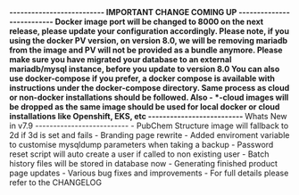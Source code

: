 <strong>
--------------------------
IMPORTANT CHANGE COMING UP
--------------------------
Docker image port will be changed to 8000 on the next release, please update your configuration 
accordingly.
Please note, if you using the docker PV version, on version 8.0, 
we will be removing mariadb from the image and PV will not be provided as a bundle anymore.
Please make sure you have migrated your database to an external mariadb/mysql instance,
before you update to version 8.0
You can also use docker-compose if you prefer, a docker compose is available with instructions
under the docker-compose directory.
Same process as cloud or non-docker installations should be followed.
Also - *-cloud images will be dropped as the same image should be used for local docker or
cloud installations like Openshift, EKS, etc
--------------------------
</strong>
Whats New in v7.9
--------------------------
- PubChem Structure image will fallback to 2d if 3d is set and fails
- Branding page rewrite
- Added enviroment variable to customise mysqldump parameters when taking a backup
- Password reset script will auto create a user if called to non existing user
- Batch history files will be stored in database now
- Generating finished product page updates
- Various bug fixes and improvements
- For full details please refer to the CHANGELOG
